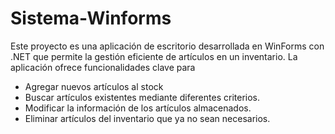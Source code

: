 # Sistema-Winforms

<p>Este proyecto es una aplicación de escritorio desarrollada en WinForms con .NET que permite la gestión eficiente de artículos en un inventario. La aplicación ofrece funcionalidades clave para</p>
<ul>
  <li>Agregar nuevos artículos al stock</li>
  <li>Buscar artículos existentes mediante diferentes criterios.</li>
  <li>Modificar la información de los artículos almacenados.</li>
  <li>Eliminar artículos del inventario que ya no sean necesarios.</li>
</ul>

